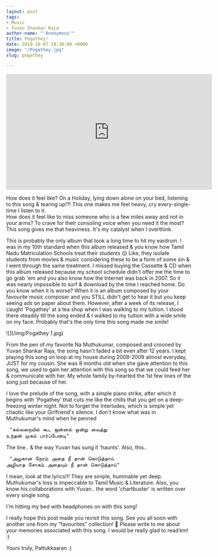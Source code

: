 ```yaml
---
layout: post
tags:
- Music
- Yuvan Shankar Raja
author-name: "'Anonymous'"
title: Pogathey!
date: 2019-10-07 18:30:00 +0000
image: "/Pogathey.jpg"
slug: pogathey

---
```

<iframe width="560" height="315" src="https://www.youtube.com/embed/8tv2JjErE1c" frameborder="0" allow="accelerometer; autoplay; encrypted-media; gyroscope; picture-in-picture" allowfullscreen></iframe>
<br>

How does it feel like? On a Holiday, lying down alone on your bed, listening to this song & tearing up!?! This one makes me feel heavy, cry every-single-time I listen to it.  
How does it feel like to miss someone who is a few miles away and not in your arms? To crave for their consoling voice when you need it the most? This song gives me that heaviness. It's my catalyst when I overthink.

This is probably the only album that took a long time to hit my eardrum. I was in my 10th standard when this album released & you know how Tamil Nadu Matriculation Schools treat their students 😒 Like, they isolate students from movies & music considering these to be a form of some sin & I went through the same treatment. I missed buying the Cassette & CD when this album released because my school schedule didn't offer me the time to go grab 'em and you also know how the Internet was back in 2007. So it was nearly impossible to surf & download by the time I reached home. Do you know when it is worse? When it is an album composed by your favourite music composer and you STILL didn't get to hear it but you keep seeing ads on paper about them. However, after a week of its release, I caught 'Pogathey' at a tea shop when I was walking to my tuition. I stood there steadily till the song ended & I walked to my tuition with a wide smile on my face. Probably that's the only time this song made me smile!

![](/img/Pogathey 1.jpg)

From the pen of my favorite Na Muthukumar, composed and crooned by Yuvan Shankar Raja, the song hasn't faded a bit even after 12 years. I kept playing this song on loop at my house during 2008-2009 almost everyday, JUST for my cousin. She was 8 months old when she gave attention to this song, we used to gain her attention with this song so that we could feed her & communicate with her. My whole family by-hearted the 1st few lines of the song just because of her.

I love the prelude of the song, with a simple piano strike, after which it begins with 'Pogathey' that cuts me like the chills that you get on a deep-freezing winter night. Not to forget the Interludes, which is simple yet chaotic like your Girlfriend's silence.  I don't know what was in Muthukumar's mind when he penned

<pre> "கல்லறையில் கூட ஜன்னல் ஒன்று வைத்து  
உந்தன் முகம் பார்ப்பேனடி" </pre>

The line.. & the way Yuvan has sung it 'haunts'. Also, this..

<pre> "அழகான நேரம் அதை நீ தான் கொடுத்தாய்  
அழியாத சோகம் அதையும் நீ தான் கொடுத்தாய்" </pre>

I mean, look at the lyrics!!! They are simple, hummable yet deep. Muthukumar's loss is impeccable to Tamil Music & Literature. Also, you know his collaborations with Yuvan.. the word 'chartbuster' is written over every single song.

I'm hitting my bed with headphones on with this song!

I really hope this post made you revisit this song. See you all soon with another one from my “favourites” collection! 🙂 Please write to me about your memories associated with this song. I would be really glad to read’em! :)

Yours truly, Pattukkaaran :)